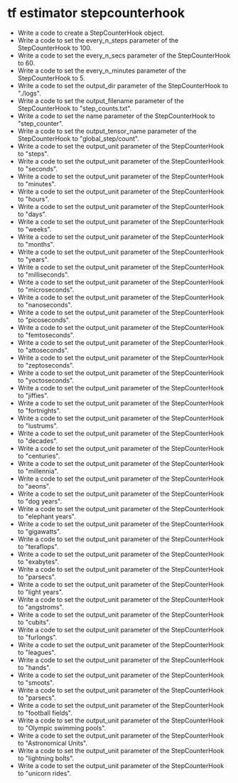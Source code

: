 # tf estimator stepcounterhook

- Write a code to create a StepCounterHook object.
- Write a code to set the every_n_steps parameter of the StepCounterHook to 100.
- Write a code to set the every_n_secs parameter of the StepCounterHook to 60.
- Write a code to set the every_n_minutes parameter of the StepCounterHook to 5.
- Write a code to set the output_dir parameter of the StepCounterHook to "./logs".
- Write a code to set the output_filename parameter of the StepCounterHook to "step_counts.txt".
- Write a code to set the name parameter of the StepCounterHook to "step_counter".
- Write a code to set the output_tensor_name parameter of the StepCounterHook to "global_step/count".
- Write a code to set the output_unit parameter of the StepCounterHook to "steps".
- Write a code to set the output_unit parameter of the StepCounterHook to "seconds".
- Write a code to set the output_unit parameter of the StepCounterHook to "minutes".
- Write a code to set the output_unit parameter of the StepCounterHook to "hours".
- Write a code to set the output_unit parameter of the StepCounterHook to "days".
- Write a code to set the output_unit parameter of the StepCounterHook to "weeks".
- Write a code to set the output_unit parameter of the StepCounterHook to "months".
- Write a code to set the output_unit parameter of the StepCounterHook to "years".
- Write a code to set the output_unit parameter of the StepCounterHook to "milliseconds".
- Write a code to set the output_unit parameter of the StepCounterHook to "microseconds".
- Write a code to set the output_unit parameter of the StepCounterHook to "nanoseconds".
- Write a code to set the output_unit parameter of the StepCounterHook to "picoseconds".
- Write a code to set the output_unit parameter of the StepCounterHook to "femtoseconds".
- Write a code to set the output_unit parameter of the StepCounterHook to "attoseconds".
- Write a code to set the output_unit parameter of the StepCounterHook to "zeptoseconds".
- Write a code to set the output_unit parameter of the StepCounterHook to "yoctoseconds".
- Write a code to set the output_unit parameter of the StepCounterHook to "jiffies".
- Write a code to set the output_unit parameter of the StepCounterHook to "fortnights".
- Write a code to set the output_unit parameter of the StepCounterHook to "lustrums".
- Write a code to set the output_unit parameter of the StepCounterHook to "decades".
- Write a code to set the output_unit parameter of the StepCounterHook to "centuries".
- Write a code to set the output_unit parameter of the StepCounterHook to "millennia".
- Write a code to set the output_unit parameter of the StepCounterHook to "aeons".
- Write a code to set the output_unit parameter of the StepCounterHook to "dog years".
- Write a code to set the output_unit parameter of the StepCounterHook to "elephant years".
- Write a code to set the output_unit parameter of the StepCounterHook to "gigawatts".
- Write a code to set the output_unit parameter of the StepCounterHook to "teraflops".
- Write a code to set the output_unit parameter of the StepCounterHook to "exabytes".
- Write a code to set the output_unit parameter of the StepCounterHook to "parsecs".
- Write a code to set the output_unit parameter of the StepCounterHook to "light years".
- Write a code to set the output_unit parameter of the StepCounterHook to "angstroms".
- Write a code to set the output_unit parameter of the StepCounterHook to "cubits".
- Write a code to set the output_unit parameter of the StepCounterHook to "furlongs".
- Write a code to set the output_unit parameter of the StepCounterHook to "leagues".
- Write a code to set the output_unit parameter of the StepCounterHook to "hands".
- Write a code to set the output_unit parameter of the StepCounterHook to "smoots".
- Write a code to set the output_unit parameter of the StepCounterHook to "parsecs".
- Write a code to set the output_unit parameter of the StepCounterHook to "football fields".
- Write a code to set the output_unit parameter of the StepCounterHook to "Olympic swimming pools".
- Write a code to set the output_unit parameter of the StepCounterHook to "Astronomical Units".
- Write a code to set the output_unit parameter of the StepCounterHook to "lightning bolts".
- Write a code to set the output_unit parameter of the StepCounterHook to "unicorn rides".